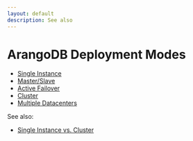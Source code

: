 ```yaml
---
layout: default
description: See also
---
```

ArangoDB Deployment Modes
=========================

- [Single Instance](architecture-deployment-modes-single-instance.html)
- [Master/Slave](architecture-deployment-modes-master-slave.html)
- [Active Failover](architecture-deployment-modes-active-failover.html)
- [Cluster](architecture-deployment-modes-cluster.html)
- [Multiple Datacenters](architecture-deployment-modes-dc2-dc.html)

See also:

- [Single Instance vs. Cluster](architecture-single-instance-vs-cluster.html)

